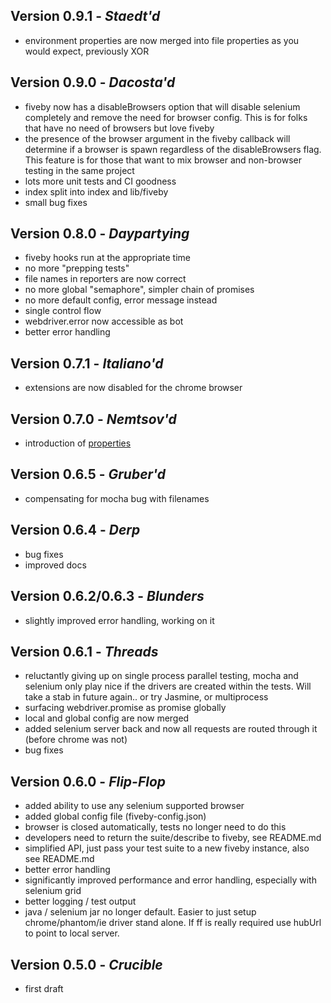 Version 0.9.1 - *Staedt'd*
-----------------

- environment properties are now merged into file properties as you would expect, previously XOR

Version 0.9.0 - *Dacosta'd*
-----------------

- fiveby now has a disableBrowsers option that will disable selenium completely and remove the need for browser config. This is for folks that have no need of browsers but love fiveby
- the presence of the browser argument in the fiveby callback will determine if a browser is spawn regardless of the disableBrowsers flag. This feature is for those that want to mix browser and non-browser testing in the same project
- lots more unit tests and CI goodness
- index split into index and lib/fiveby
- small bug fixes

Version 0.8.0 - *Daypartying*
-----------------

- fiveby hooks run at the appropriate time
- no more "prepping tests"
- file names in reporters are now correct
- no more global "semaphore", simpler chain of promises
- no more default config, error message instead
- single control flow
- webdriver.error now accessible as bot
- better error handling

Version 0.7.1 - *Italiano'd*
-----------------

- extensions are now disabled for the chrome browser

Version 0.7.0 - *Nemtsov'd*
-----------------

- introduction of [properties](/docs/properties.md)

Version 0.6.5 - *Gruber'd*
-----------------

- compensating for mocha bug with filenames

Version 0.6.4 - *Derp*
-----------------

- bug fixes
- improved docs

Version 0.6.2/0.6.3 - *Blunders*
-----------------

- slightly improved error handling, working on it

Version 0.6.1 - *Threads*
-----------------

- reluctantly giving up on single process parallel testing, mocha and selenium only play nice if the drivers are created within the tests. Will take a stab in future again.. or try Jasmine, or multiprocess
- surfacing webdriver.promise as promise globally
- local and global config are now merged
- added selenium server back and now all requests are routed through it (before chrome was not)
- bug fixes


Version 0.6.0 - *Flip-Flop*
-----------------

- added ability to use any selenium supported browser
- added global config file (fiveby-config.json)
- browser is closed automatically, tests no longer need to do this
- developers need to return the suite/describe to fiveby, see README.md
- simplified API, just pass your test suite to a new fiveby instance, also see README.md
- better error handling
- significantly improved performance and error handling, especially with selenium grid
- better logging / test output
- java / selenium jar no longer default. Easier to just setup chrome/phantom/ie driver stand alone. If ff is really required use hubUrl to point to local server.

Version 0.5.0 - *Crucible*
-----------------

- first draft
